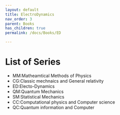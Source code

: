 ```yaml
---
layout: default
title: ElectroDynamics
nav_order: 3
parent: Books
has_children: true
permalink: /docs/Books/ED

---
```



# List of Series

* MM:Matheamtical Methods of Physics
* CG:Classic mechnaics and General relativity
* ED:Electo-Dynamics
* QM:Quantum Mechanics
* SM:Statistical Mechanics
* CC:Computational physics and Computer science
* QC:Quantum information and Computer
